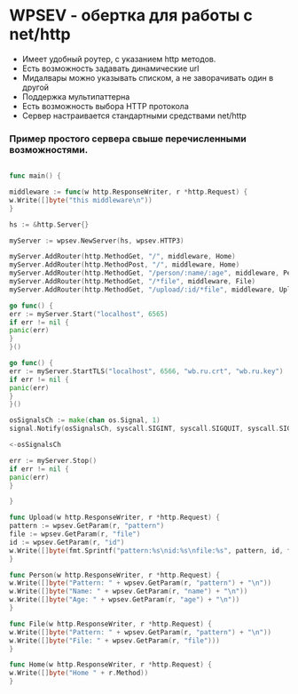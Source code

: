 # WPSEV - обертка для работы с net/http
+ Имеет удобный роутер, с указанием http методов.
+ Есть возможность задавать динамические url
+ Мидалвары можно указывать списком, а не заворачивать один в другой
+ Поддержка мультипаттерна
+ Есть возможность выбора HTTP протокола
+ Сервер настраивается стандартными средствами net/http

### Пример простого сервера свыше перечисленными возможностями.

```go

func main() {

middleware := func(w http.ResponseWriter, r *http.Request) {
w.Write([]byte("this middleware\n"))
}

hs := &http.Server{}

myServer := wpsev.NewServer(hs, wpsev.HTTP3)

myServer.AddRouter(http.MethodGet, "/", middleware, Home)
myServer.AddRouter(http.MethodPost, "/", middleware, Home)
myServer.AddRouter(http.MethodGet, "/person/:name/:age", middleware, Person)
myServer.AddRouter(http.MethodGet, "/*file", middleware, File)
myServer.AddRouter(http.MethodGet, "/upload/:id/*file", middleware, Upload)

go func() {
err := myServer.Start("localhost", 6565)
if err != nil {
panic(err)
}
}()

go func() {
err := myServer.StartTLS("localhost", 6566, "wb.ru.crt", "wb.ru.key")
if err != nil {
panic(err)
}
}()

osSignalsCh := make(chan os.Signal, 1)
signal.Notify(osSignalsCh, syscall.SIGINT, syscall.SIGQUIT, syscall.SIGTERM)

<-osSignalsCh

err := myServer.Stop()
if err != nil {
panic(err)
}

}

func Upload(w http.ResponseWriter, r *http.Request) {
pattern := wpsev.GetParam(r, "pattern")
file := wpsev.GetParam(r, "file")
id := wpsev.GetParam(r, "id")
w.Write([]byte(fmt.Sprintf("pattern:%s\nid:%s\nfile:%s", pattern, id, file)))
}

func Person(w http.ResponseWriter, r *http.Request) {
w.Write([]byte("Pattern: " + wpsev.GetParam(r, "pattern") + "\n"))
w.Write([]byte("Name: " + wpsev.GetParam(r, "name") + "\n"))
w.Write([]byte("Age: " + wpsev.GetParam(r, "age") + "\n"))
}

func File(w http.ResponseWriter, r *http.Request) {
w.Write([]byte("Pattern: " + wpsev.GetParam(r, "pattern") + "\n"))
w.Write([]byte("File: " + wpsev.GetParam(r, "file")))
}

func Home(w http.ResponseWriter, r *http.Request) {
w.Write([]byte("Home " + r.Method))
}
```
